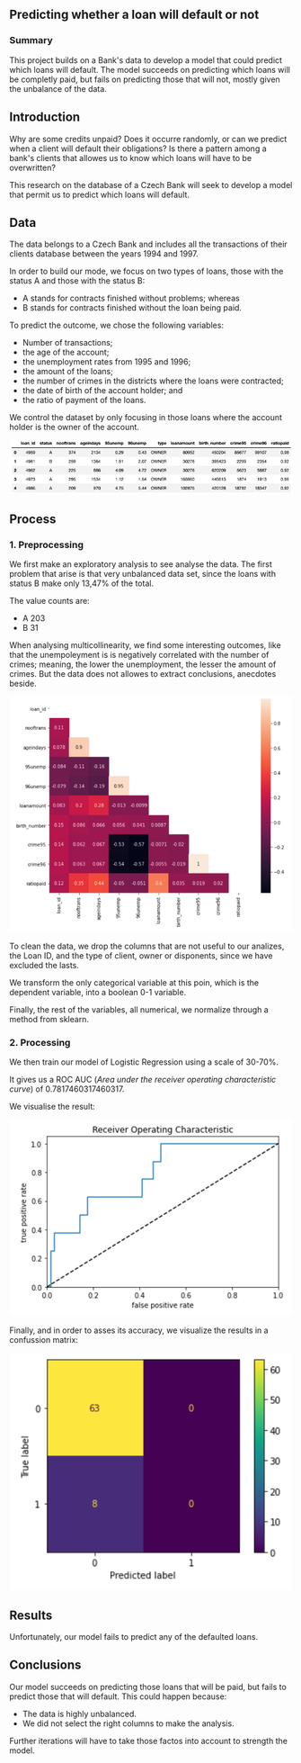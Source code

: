 ## Predicting whether a loan will default or not

### Summary

This project builds on a Bank's data to develop a model that could predict which loans will default. The model succeeds on predicting which loans will be completly paid, but fails on predicting those that will not, mostly given the unbalance of the data.

## Introduction

Why are some credits unpaid? Does it occurre randomly, or can we predict when a client will default their obligations? Is there a pattern among a bank's clients that allowes us to know which loans will have to be overwritten? 

This research on the database of a Czech Bank will seek to develop a model that permit us to predict which loans will default. 

## Data

The data belongs to a Czech Bank and includes all the transactions of their clients database between the years 1994 and 1997. 

In order to build our mode, we focus on two types of loans, those with the status A and those with the status B:

* A stands for contracts finished without problems; whereas
* B stands for contracts finished without the loan being paid. 

To predict the outcome, we chose the following variables:

* Number of transactions;
* the age of the account;
* the unemployment rates from 1995 and 1996; 
* the amount of the loans;
* the number of crimes in the districts where the loans were contracted; 
* the date of birth of the account holder; and
* the ratio of payment of the loans. 

We control the dataset by only focusing in those loans where the account holder is the owner of the account. 

![variables](https://github.com/pedropabloerr/labreadme/blob/main/Images/variables.png?raw=true)

## Process

### 1. Preprocessing

We first make an exploratory analysis to see analyse the data. The first problem that arise is that very unbalanced data set, since the loans with status B make only 13,47% of the total.

The value counts are:

- A    203
- B     31

When analysing multicollinearity, we find some interesting outcomes, like that the unempoleyment is is negatively correlated with the number of crimes; meaning, the lower the unemployment, the lesser the amount of crimes. But the data does not allowes to extract conclusions, anecdotes beside.

![multicollinearity](https://github.com/pedropabloerr/labreadme/blob/main/Images/multicollinearity.png?raw=true)

To clean the data, we drop the columns that are not useful to our analizes, the Loan ID, and the type of client, owner or disponents, since we have excluded the lasts.

We transform the only categorical variable at this poin, which is the dependent variable, into a boolean 0-1 variable.

Finally, the rest of the variables, all numerical, we  normalize through a method from sklearn.

### 2. Processing

We then train our model of Logistic Regression using a scale of 30-70%. 

It gives us a ROC AUC (*Area under the receiver operating characteristic curve*) of 0.7817460317460317.

We visualise the result:

![ROC Visualization](https://github.com/pedropabloerr/labreadme/blob/main/Images/ROC_visualization.png?raw=true)

Finally, and in order to asses its accuracy, we visualize the results in a confussion matrix:

![Confussion Matrix](https://github.com/pedropabloerr/labreadme/blob/main/Images/Confussion_Matrix.png?raw=true)

## Results

Unfortunately, our model fails to predict any of the defaulted loans. 

## Conclusions

Our model succeeds on predicting those loans that will be paid, but fails to predict those that will default. This could happen because:

- The data is highly unbalanced. 
-  We did not select the right columns to make the analysis. 

Further iterations will have to take those factos into account to strength the model. 
